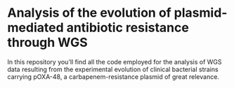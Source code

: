 # Analysis of the evolution of plasmid-mediated antibiotic resistance through WGS

In this repository you'll find all the code employed for the analysis of WGS data resulting from the experimental evolution of clinical bacterial strains carrying pOXA-48, a carbapenem-resistance plasmid of great relevance.
